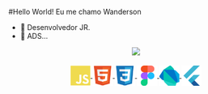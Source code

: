   #Hello World! Eu me chamo Wanderson 
- 👋 Desenvolvedor JR.
- 💞️ ADS...


<div align="center">
  <a href="https://github.com/WsilvaM"/WsilvaM>
 <img height="300em" src="https://github-readme-stats.vercel.app/api/top-langs/?username=WsilvaM&layout=compact&langs_count=7&theme=dracula"/>
</div
 
    
    
    
    
<div style="display: inline_block"><br>
        <div align="center">

  <img align="center" alt="WsilvaM-Js" height="40" width="40" src="https://raw.githubusercontent.com/devicons/devicon/master/icons/javascript/javascript-plain.svg">
          <img align="center" alt="WsilvaM-html" height="40" width="40" src="https://raw.githubusercontent.com/devicons/devicon/master/icons/html5/html5-original.svg">
 <img align="center" alt="WsilvaM-CSS" height="40" width="40" src="https://raw.githubusercontent.com/devicons/devicon/master/icons/css3/css3-original.svg">
            <img align="center" alt="WsilvaM-figma" height="40" width="40" src="https://raw.githubusercontent.com/devicons/devicon/master/icons/figma/figma-original.svg">
  <img align="center" alt="WsilvaM-dart" height="40" width="40" src="https://raw.githubusercontent.com/devicons/devicon/master/icons/dart/dart-original.svg">
             <img align="center" alt="WsilvaM-flutter" height="40" width="40" src="https://raw.githubusercontent.com/devicons/devicon/master/icons/flutter/flutter-original.svg">



</div>
 
 ##
 
 
